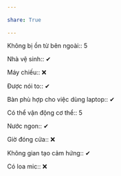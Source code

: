 ---  
share: True  
---  
Không bị ồn từ bên ngoài:: 5  
Nhà vệ sinh:: ✔  
Máy chiếu:: ❌  
Được nói to:: ✔  
Bàn phù hợp cho việc dùng laptop:: ✔  
Có thể vận động cơ thể:: 5  
Nước ngon:: ✔  
Giờ đóng cửa:: ❌  
Không gian tạo cảm hứng:: ✔  
Có loa mic:: ❌  
